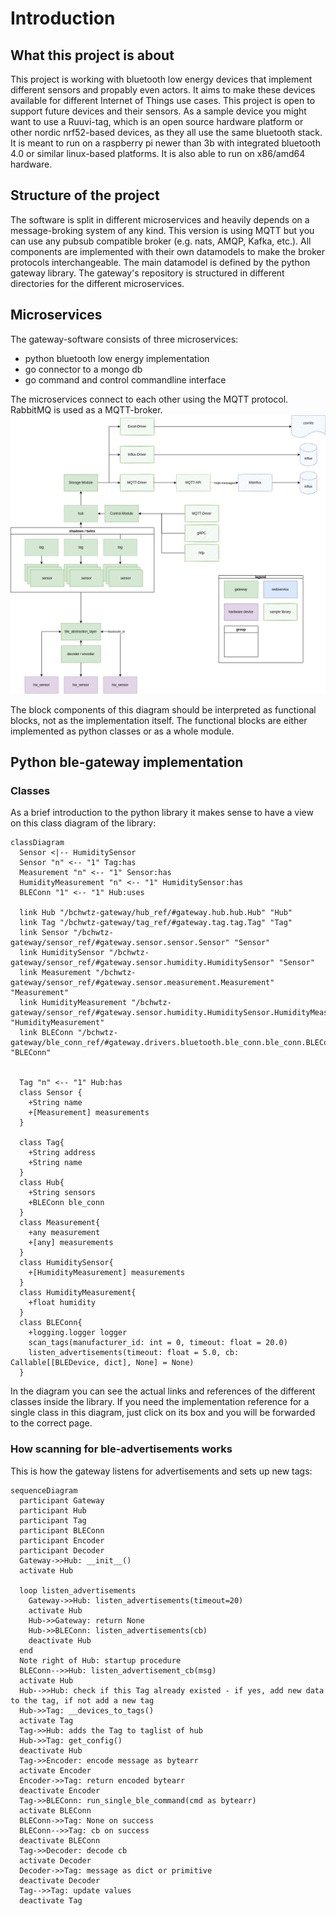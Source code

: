 # Introduction
## What this project is about
This project is working with bluetooth low energy devices that implement different sensors and propably even actors. It aims to make these devices available for different Internet of Things use cases. This project is open to support future devices and their sensors. As a sample device you might want to use a Ruuvi-tag, which is an open source hardware platform or other nordic nrf52-based devices, as they all use the same bluetooth stack.
It is meant to run on a raspberry pi newer than 3b with integrated bluetooth 4.0 or similar linux-based platforms. It is also able to run on x86/amd64 hardware.

## Structure of the project
The software is split in different microservices and heavily depends on a message-broking system of any kind. This version is using MQTT but you can use any pubsub compatible broker (e.g. nats, AMQP, Kafka, etc.). All components are implemented with their own datamodels to make the broker protocols interchangeable. The main datamodel is defined by the python gateway library.
The gateway's repository is structured in different directories for the different microservices.

## Microservices
The gateway-software consists of three microservices:  
- python bluetooth low energy implementation  
- go connector to a mongo db  
- go command and control commandline interface  

The microservices connect to each other using the MQTT protocol. RabbitMQ is used as a MQTT-broker.
![Bluetooth Low Energy Gateway Architecture](imgs/ble_gateway-actual_arch_semester_summer_2022.drawio.png)
  
  
The block components of this diagram should be interpreted as functional blocks, not as the implementation itself. The functional blocks are either implemented as python classes or as a whole module.   

## Python ble-gateway implementation
### Classes
As a brief introduction to the python library it makes sense to have a view on this class diagram of the library:

``` mermaid
classDiagram
  Sensor <|-- HumiditySensor
  Sensor "n" <-- "1" Tag:has
  Measurement "n" <-- "1" Sensor:has
  HumidityMeasurement "n" <-- "1" HumiditySensor:has
  BLEConn "1" <-- "1" Hub:uses

  link Hub "/bchwtz-gateway/hub_ref/#gateway.hub.hub.Hub" "Hub"
  link Tag "/bchwtz-gateway/tag_ref/#gateway.tag.tag.Tag" "Tag"
  link Sensor "/bchwtz-gateway/sensor_ref/#gateway.sensor.sensor.Sensor" "Sensor"
  link HumiditySensor "/bchwtz-gateway/sensor_ref/#gateway.sensor.humidity.HumiditySensor" "Sensor"
  link Measurement "/bchwtz-gateway/sensor_ref/#gateway.sensor.measurement.Measurement" "Measurement"
  link HumidityMeasurement "/bchwtz-gateway/sensor_ref/#gateway.sensor.humidity.HumiditySensor.HumidityMeasurement" "HumidityMeasurement"
  link BLEConn "/bchwtz-gateway/ble_conn_ref/#gateway.drivers.bluetooth.ble_conn.ble_conn.BLEConn" "BLEConn"


  Tag "n" <-- "1" Hub:has
  class Sensor {
    +String name
    +[Measurement] measurements
  }

  class Tag{
    +String address
    +String name
  }
  class Hub{
    +String sensors
    +BLEConn ble_conn
  }
  class Measurement{
    +any measurement
    +[any] measurements
  }
  class HumiditySensor{
    +[HumidityMeasurement] measurements
  }
  class HumidityMeasurement{
    +float humidity
  }
  class BLEConn{
    +logging.logger logger
    scan_tags(manufacturer_id: int = 0, timeout: float = 20.0)
    listen_advertisements(timeout: float = 5.0, cb: Callable[[BLEDevice, dict], None] = None)
  }
```
In the diagram you can see the actual links and references of the different classes inside the library. If you need the implementation reference for a single class in this diagram, just click on its box and you will be forwarded to the correct page.

### How scanning for ble-advertisements works
This is how the gateway listens for advertisements and sets up new tags:

``` mermaid
sequenceDiagram
  participant Gateway
  participant Hub
  participant Tag
  participant BLEConn
  participant Encoder
  participant Decoder
  Gateway->>Hub: __init__()
  activate Hub

  loop listen_advertisements
    Gateway->>Hub: listen_advertisements(timeout=20)
    activate Hub
    Hub->>Gateway: return None
    Hub->>BLEConn: listen_advertisements(cb)
    deactivate Hub
  end
  Note right of Hub: startup procedure
  BLEConn-->>Hub: listen_advertisement_cb(msg)
  activate Hub
  Hub-->>Hub: check if this Tag already existed - if yes, add new data to the tag, if not add a new tag
  Hub->>Tag: __devices_to_tags()
  activate Tag
  Tag->>Hub: adds the Tag to taglist of hub
  Hub->>Tag: get_config()
  deactivate Hub
  Tag->>Encoder: encode message as bytearr
  activate Encoder
  Encoder->>Tag: return encoded bytearr
  deactivate Encoder
  Tag->>BLEConn: run_single_ble_command(cmd as bytearr)
  activate BLEConn
  BLEConn->>Tag: None on success
  BLEConn-->>Tag: cb on success
  deactivate BLEConn
  Tag->>Decoder: decode cb
  activate Decoder
  Decoder->>Tag: message as dict or primitive
  deactivate Decoder
  Tag-->>Tag: update values
  deactivate Tag
```